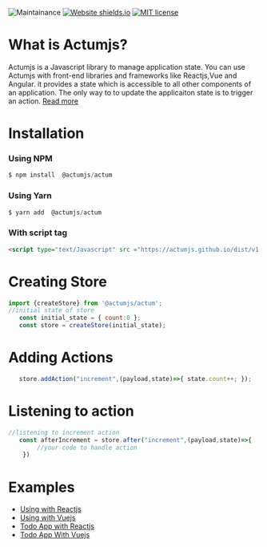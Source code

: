 ![Maintainance](https://img.shields.io/badge/Maintained%3F-yes-green.svg)
[![Website shields.io](https://img.shields.io/website-up-down-green-red/http/shields.io.svg)](http://actumjs.github.io/)
[![MIT license](https://img.shields.io/badge/License-MIT-blue.svg)](https://lbesson.mit-license.org/)

# What is Actumjs?
Actumjs is a Javascript library to manage application state. You can use Actumjs with front-end libraries and frameworks like Reactjs,Vue and Angular.
it provides a state which is accessible to all other components of an application.
The only way to to update the applicaiton state is to trigger an action. [ Read more](https://actumjs.github.io)

# Installation

### Using NPM
```javascript
$ npm install  @actumjs/actum
```
### Using Yarn
```javascript
$ yarn add  @actumjs/actum
```
### With script tag
```html
<script type="text/Javascript" src ="https://actumjs.github.io/dist/v1.0.0/actum.js"></script>
```
# Creating Store
```javascript
import {createStore} from '@actumjs/actum';
//initial state of store
   const initial_state = { count:0 };         
   const store = createStore(initial_state);
```

# Adding Actions
```javascript
   store.addAction("increment",(payload,state)=>{ state.count++; });
```
# Listening to action
```javascript 
//listening to increment action
   const afterIncrement = store.after("increment",(payload,state)=>{
        //your code to handle action 
    })
```
# Examples
* [ Using with Reactjs](https://actumjs.github.io/basic-react-example)
* [ Using with Vuejs](https://actumjs.github.io/basic-vue-example)
* [ Todo App with Reactjs](https://actumjs.github.io/todo-app-with-react-example)
* [ Todo App With Vuejs](https://actumjs.github.io/todo-app-with-vue-example)
